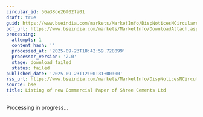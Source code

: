 ```yaml
---
circular_id: 56a38ce26f02fa01
draft: true
guid: https://www.bseindia.com/markets/MarketInfo/DispNoticesNCirculars.aspx?Noticeid={A579531D-C4B7-43F2-8ACE-938AFA27E31C}&noticeno=20250923-40&dt=09/23/2025&icount=40&totcount=84&flag=0
pdf_url: https://www.bseindia.com/markets/MarketInfo/DownloadAttach.aspx?id=20250923-40&attachedId=
processing:
  attempts: 1
  content_hash: ''
  processed_at: '2025-09-23T18:42:59.728099'
  processor_version: '2.0'
  stage: download_failed
  status: failed
published_date: '2025-09-23T12:00:31+00:00'
rss_url: https://www.bseindia.com/markets/MarketInfo/DispNoticesNCirculars.aspx?Noticeid={A579531D-C4B7-43F2-8ACE-938AFA27E31C}&noticeno=20250923-40&dt=09/23/2025&icount=40&totcount=84&flag=0
source: bse
title: Listing of new Commercial Paper of Shree Cements Ltd
---
```


Processing in progress...